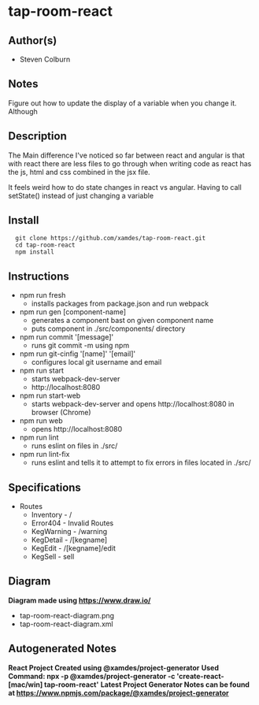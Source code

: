 # tap-room-react

## Author(s)

  * Steven Colburn

## Notes

Figure out how to update the display of a variable when you change it. Although

## Description

The Main difference I've noticed so far between react and angular is that with react there are less files to go through when writing code as react has the js, html and css combined in the jsx file.

It feels weird how to do state changes in react vs angular. Having to call setState() instead of just changing a variable

## Install

```
  git clone https://github.com/xamdes/tap-room-react.git
  cd tap-room-react
  npm install
```

## Instructions

* npm run fresh
  * installs packages from package.json and run webpack
* npm run gen [component-name]
  * generates a component bast on given component name
  * puts component in ./src/components/ directory
* npm run commit '[message]'
  * runs git commit -m using npm
* npm run git-cinfig '[name]' '[email]'
  * configures local git username and email
* npm run start
  * starts webpack-dev-server
  * http://localhost:8080
* npm run start-web
  * starts webpack-dev-server and opens http://localhost:8080 in browser (Chrome)
* npm run web
  * opens http://localhost:8080
* npm run lint
  * runs eslint on files in ./src/
* npm run lint-fix
  * runs eslint and tells it to attempt to fix errors in files located in ./src/

## Specifications

  * Routes
    * Inventory - /
    * Error404 - Invalid Routes
    * KegWarning - /warning
    * KegDetail - /[kegname]
    * KegEdit - /[kegname]/edit
    * KegSell - sell

## Diagram

  **Diagram made using https://www.draw.io/**
  * tap-room-react-diagram.png
  * tap-room-react-diagram.xml

## Autogenerated Notes

**React Project Created using @xamdes/project-generator**
**Used Command: npx -p @xamdes/project-generator -c 'create-react-[mac/win] tap-room-react'**
**Latest Project Generator Notes can be found at https://www.npmjs.com/package/@xamdes/project-generator**
